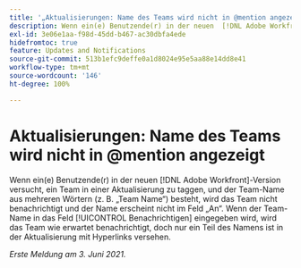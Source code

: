 ```yaml
---
title: '„Aktualisierungen: Name des Teams wird nicht in @mention angezeigt“'
description: Wenn ein(e) Benutzende(r) in der neuen  [!DNL Adobe Workfront] -Version versucht, ein Team in einer Aktualisierung zu taggen, und der Team-Name aus mehreren Wörtern (z. B. „Team Name“) besteht, wird das Team nicht benachrichtigt und der Name erscheint nicht im Feld „An“. Wenn der Team-Name in das Feld [!UICONTROL Benachrichtigen] eingegeben wird, wird das Team wie erwartet benachrichtigt, doch nur ein Teil des Namens ist in der Aktualisierung mit Hyperlinks versehen.
exl-id: 3e06e1aa-f98d-45dd-b467-ac30dbfa4ede
hidefromtoc: true
feature: Updates and Notifications
source-git-commit: 513b1efc9deffe0a1d8024e95e5aa88e14dd8e41
workflow-type: tm+mt
source-wordcount: '146'
ht-degree: 100%

---
```


# Aktualisierungen: Name des Teams wird nicht in @mention angezeigt

<!--Valid issue, won't fix-->

Wenn ein(e) Benutzende(r) in der neuen [!DNL Adobe Workfront]-Version versucht, ein Team in einer Aktualisierung zu taggen, und der Team-Name aus mehreren Wörtern (z. B. „Team Name“) besteht, wird das Team nicht benachrichtigt und der Name erscheint nicht im Feld „An“. Wenn der Team-Name in das Feld [!UICONTROL Benachrichtigen] eingegeben wird, wird das Team wie erwartet benachrichtigt, doch nur ein Teil des Namens ist in der Aktualisierung mit Hyperlinks versehen.

_Erste Meldung am 3. Juni 2021._
